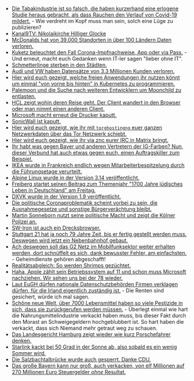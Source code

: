 * [Die Tabakindustrie ist so falsch, die haben kurzerhand eine erlogene Studie heraus gebracht, als dass Rauchen den Verlauf von Covid-19 mildert.](https://blog.fefe.de/?ts=9e3d013a) - Wie verdreht im Kopf muss man sein, solch eine Lüge zu publizieren?
* [Kanal9TV: Nikolaikirche Hilliger Glocke](https://www.youtube.com/watch?v=RsqhI8jACB4)
* [McDonalds hat von 39.000 Standorten in über 100 Ländern Daten verloren.](https://www.bleepingcomputer.com/news/security/mcdonalds-discloses-data-breach-after-theft-of-customer-employee-info/)
* [Kuketz beleuchtet den Fall Corona-Impfnachweise, App oder via Pass.](https://www.kuketz-blog.de/corona-impfnachweis-lieber-per-app-oder-analog-per-impfass-qr-code/) - Und erneut, macht euch Gedanken wenn IT-ler sagen "lieber ohne IT".
* [Schmetterlinge sterben in den Städten.](https://www.sonnenseite.com/de/umwelt/nur-wenige-schmetterlinge-moegen-das-stadtleben/)
* [Audi und VW haben Datensätze von 3,3 Millionen Kunden verloren.](https://www.bleepingcomputer.com/news/security/audi-volkswagen-data-breach-affects-33-million-customers/)
* [Hier wird euch gezeigt, welche freien Anwendungen ihr nutzen könnt um einmal "von vorne bis hinten" in Kubernetes zu programmieren.](https://opensource.com/article/21/6/open-source-developer-tools)
* [Palemoon und die Suche nach weiteren Entwicklern um Moonchild zu entlasten.](https://www.kuketz-blog.de/pale-moon-datensendeverhalten-desktop-version-browser-check-teil9/)
* [HCL zeigt wohin deren Reise geht. Der Client wandert in den Browser oder man nimmt einen anderen Client.](https://n-komm.de/hcl-open-client-ist-die-zukunft/)
* [Microsoft macht erneut die Drucker kaputt.](https://www.borncity.com/blog/2021/06/14/windows-10-verursacht-update-kb5003637-drucker-spooler-probleme/)
* [SonicWall ist kaputt.](https://www.borncity.com/blog/2021/06/15/kritische-schwachstelle-in-sonicwall-firewall-software/)
* [Hier wird euch gezeigt, wie ihr mit `torghostingng` euer ganzen Netzwerkdaten über das Tor Netzwerk schiebt.](https://scheible.it/kali-linux_tor-netzwerk/)
* [Hier wird euch gezeigt, wie ihr via znc eurer IRC in Matrix bringt.](https://opensource.com/article/21/6/irc-matrix-bridge-znc)
* [Ihr habt was gegen Bayer und anderen Vertretern der IG-Farben? Nun, dieser Verbund hat auch etwas gegen euch, einen Auftragskiller zum Beispiel.](https://netzfrauen.org/2021/06/11/pesticide-3/)
* [IKEA wurde in Frankreich endlich wegen Mitarbeiterbespitzelung durch die Führungsetage verurteilt.](https://www.borncity.com/blog/2021/06/16/ikea-frankreich-und-manager-wegen-mitarbeiterbespitzelung-verurteilt/)
* [Alpine Linux wurde in der Version 3.14 veröffentlicht.](https://www.phoronix.com/scan.php?page=news_item&px=Alpine-Linux-3.14)
* [Freiberg startet seinen Beitrag zum Themenjahr "1700 Jahre jüdisches Leben in Deutschland" am Freitag.](https://www.mdr.de/nachrichten/sachsen/chemnitz/freiberg/schalom-jahr-juedische-kultur-freiberg-100.html)
* [DXVK wurde in der Version 1.9 veröffentlicht.](https://www.phoronix.com/scan.php?page=news_item&px=DXVK-1.9-Released)
* [Die politische Coronaproblematik scheint vorbei zu sein, die Ausnahmegesetze und sonstige Bürgerverächtung bleibt.](https://verfassungsblog.de/ende-der-krise-ohne-ende-des-krisenrechts/)
* [Martin Sonneborn nutzt seine politische Macht und zeigt die Kölner Polizei an.](https://martinsonneborn.de/anzeige-ist-raus/)
* [SW-Iron ist auch ein Drecksbrowser.](https://www.kuketz-blog.de/srware-iron-datensendeverhalten-desktop-version-browser-check-teil10/)
* [Stuttgart 21 hat ja noch 79 Jahre Zeit, bis er fertig gestellt werden muss. Deswegen wird jetzt ein Nebenbahnhof gebaut.](https://blog.fefe.de/?ts=9e34cc93)
* [Ach deswegen soll das G2 Netz im Mobilfunksektor weiter erhalten werden, dort schnüffelt es sich, dank bewusster Fehler, am einfachsten.](https://blog.fefe.de/?ts=9e372b8c) - Geheimdienste gehören abgeschafft!
* [Realitätsabgleich: So werden Shrimps gezüchtet.](https://netzfrauen.org/2021/06/16/fishfarms-2/)
* [Haha, Apple zählt sein Betriebssystem auf 11 und schon muss Microsoft nachziehen. Wir sehen uns bei der 78 wieder.](https://tuxproject.de/blog/2021/06/windowsversion_wirklich_final_2-docx/)
* [Laut EuGH dürfen nationale Datenschutzbehörden Firmen verklagen dürfen, für die Irland eigentlich zuständig ist.](https://blog.fefe.de/?ts=9e361ed6) - Die Renten sind gesichert, würde ich mal sagen.
* [Schöne neue Welt, über 7000 Lebensmittel haben so viele Pestizide in sich, dass sie zurückgerufen werden müssen.](https://netzfrauen.org/2021/06/17/food-6/) - Überlegt einmal wie hart die Nahrungsmittelindustrie verkackt haben muss, bis dieser Fakt durch den Morast an Schweigegeldern hochgeblubbert ist. So hart haben die verkackt, dass sich Niemand mehr getraut weg zu schauen.
* [Das Landesgericht Hamburg zeigt wieder wie kurz Porschefahrer denken.](https://blog.fefe.de/?ts=9e3320ad)
* [Starlink kackt bei 50 Grad in der Sonne ab, also sobald es ein wenig Sommer wird.](https://blog.fefe.de/?ts=9e330d01)
* [Die Salzbachtalbrücke wurde auch gesperrt. Danke CDU.](https://blog.fefe.de/?ts=9e3309c6)
* [Das große Bayern kann nur groß, auch verkacken, von elf Millionen auf 270 Millionen Euro Steuergelder *ohne* Resultat.](https://blog.fefe.de/?ts=9e33791b)
